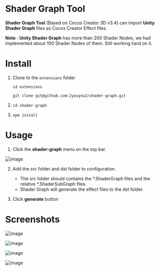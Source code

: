 # **Shader Graph Tool**

**Shader Graph Tool** (Based on Cocos Creator 3D v3.4) can import **Unity Shader Graph** files as Cocos Creator Effect files.

**Note** : **Unity Shader Graph** has more than 200 Shader Nodes, we had implemented about 100 Shader Nodes of them. Still working hard on it.  

# Install

1. Clone to the `extensions` folder

    `cd extensions`

    `git clone git@github.com:2youyou2/shader-graph.git`

2. `cd shader-graph`
4. `npm install`

# Usage

1. Click the **shader-graph** menu on the top bar.

![image](https://user-images.githubusercontent.com/1862402/90206720-fb00c580-de16-11ea-8f20-40989e3d6196.png)

2. Add the src folder and dst folder to configuration. 
    - The src folder should contains the *.ShaderGraph files and the relative *.ShaderSubGraph files.
    - Shader Graph will generate the effect files to the dst folder.

3. Click **generate** button


# Screenshots

![image](https://user-images.githubusercontent.com/1862402/90206312-f1c32900-de15-11ea-9db6-2cbb5df9df36.png)

![image](https://user-images.githubusercontent.com/1862402/90207181-2fc14c80-de18-11ea-88a5-6c16c45fd331.png)

![image](https://user-images.githubusercontent.com/1862402/90206362-09021680-de16-11ea-93e5-8890e0b9ce4d.png)

![image](https://user-images.githubusercontent.com/1862402/90206424-26cf7b80-de16-11ea-95f2-dbb1993ff9d8.png)
